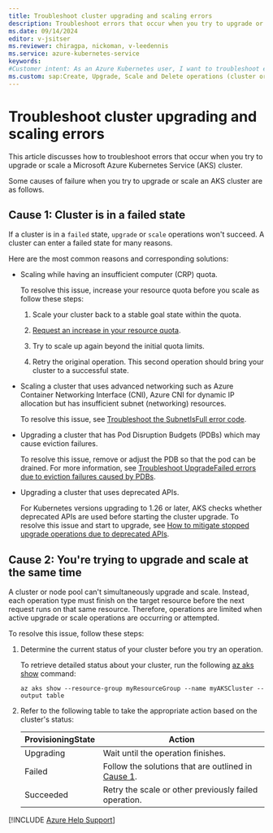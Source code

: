 ```yaml
---
title: Troubleshoot cluster upgrading and scaling errors
description: Troubleshoot errors that occur when you try to upgrade or scale an Azure Kubernetes Service (AKS) cluster.
ms.date: 09/14/2024
editor: v-jsitser
ms.reviewer: chiragpa, nickoman, v-leedennis
ms.service: azure-kubernetes-service
keywords:
#Customer intent: As an Azure Kubernetes user, I want to troubleshoot errors so that I can successfully upgrade or scale an Azure Kubernetes Service (AKS) cluster.
ms.custom: sap:Create, Upgrade, Scale and Delete operations (cluster or nodepool)
---
```

# Troubleshoot cluster upgrading and scaling errors

This article discusses how to troubleshoot errors that occur when you try to upgrade or scale a Microsoft Azure Kubernetes Service (AKS) cluster.

Some causes of failure when you try to upgrade or scale an AKS cluster are as follows.

## Cause 1: Cluster is in a failed state

If a cluster is in a `failed` state, `upgrade` or `scale` operations won't succeed. A cluster can enter a failed state for many reasons.

Here are the most common reasons and corresponding solutions:

- Scaling while having an insufficient computer (CRP) quota.

    To resolve this issue, increase your resource quota before you scale as follow these steps:

    1. Scale your cluster back to a stable goal state within the quota.

    2. [Request an increase in your resource quota](/azure/azure-resource-manager/troubleshooting/error-resource-quota#solution).

    3. Try to scale up again beyond the initial quota limits.

    4. Retry the original operation. This second operation should bring your cluster to a successful state.

- Scaling a cluster that uses advanced networking such as Azure Container Networking Interface (CNI), Azure CNI for dynamic IP allocation but has insufficient subnet (networking) resources.

    To resolve this issue, see [Troubleshoot the SubnetIsFull error code](error-code-subnetisfull.md).

- Upgrading a cluster that has Pod Disruption Budgets (PDBs) which may cause eviction failures.

    To resolve this issue, remove or adjust the PDB so that the pod can be drained. For more information, see [Troubleshoot UpgradeFailed errors due to eviction failures caused by PDBs](error-code-poddrainfailure.md).

- Upgrading a cluster that uses deprecated APIs.

    For Kubernetes versions upgrading to 1.26 or later, AKS checks whether deprecated APIs are used before starting the cluster upgrade. To resolve this issue and start to upgrade, see [How to mitigate stopped upgrade operations due to deprecated APIs](/azure/aks/stop-cluster-upgrade-api-breaking-changes#mitigate-stopped-upgrade-operations).

## Cause 2: You're trying to upgrade and scale at the same time

A cluster or node pool can't simultaneously upgrade and scale. Instead, each operation type must finish on the target resource before the next request runs on that same resource. Therefore, operations are limited when active upgrade or scale operations are occurring or attempted.

To resolve this issue, follow these steps:

1. Determine the current status of your cluster before you try an operation. 

    To retrieve detailed status about your cluster, run the following [az aks show](/cli/azure/aks#az-aks-show) command:

    ```azurecli
    az aks show --resource-group myResourceGroup --name myAKSCluster --output table
    ```

2. Refer to the following table to take the appropriate action based on the cluster's status:

    | ProvisioningState                | Action                                                                                  |
    |-------------------------------|-----------------------------------------------------------------------------------------|
    | Upgrading | Wait until the operation finishes.                                                      |
    | Failed        | Follow the solutions that are outlined in [Cause 1](#cause-1-cluster-is-in-a-failed-state). |
    | Succeeded     | Retry the scale or other previously failed operation.                                   |

[!INCLUDE [Azure Help Support](../../../includes/azure-help-support.md)]
